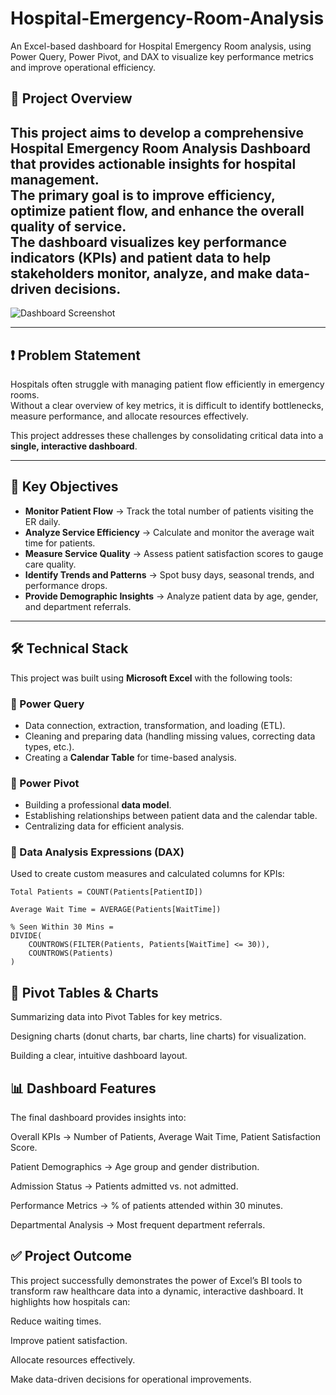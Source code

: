 # Hospital-Emergency-Room-Analysis
An Excel-based dashboard for Hospital Emergency Room analysis, using Power Query, Power Pivot, and DAX to visualize key performance metrics and improve operational efficiency.

## 📌 Project Overview
This project aims to develop a comprehensive **Hospital Emergency Room Analysis Dashboard** that provides actionable insights for hospital management.  
The primary goal is to **improve efficiency, optimize patient flow, and enhance the overall quality of service**.  
The dashboard visualizes **key performance indicators (KPIs)** and patient data to help stakeholders monitor, analyze, and make data-driven decisions.
---
![Dashboard Screenshot](../Hospital_emergency_dashboard.png)

---

## ❗ Problem Statement
Hospitals often struggle with managing patient flow efficiently in emergency rooms.  
Without a clear overview of key metrics, it is difficult to identify bottlenecks, measure performance, and allocate resources effectively.  

This project addresses these challenges by consolidating critical data into a **single, interactive dashboard**.

---

## 🎯 Key Objectives
- **Monitor Patient Flow** → Track the total number of patients visiting the ER daily.  
- **Analyze Service Efficiency** → Calculate and monitor the average wait time for patients.  
- **Measure Service Quality** → Assess patient satisfaction scores to gauge care quality.  
- **Identify Trends and Patterns** → Spot busy days, seasonal trends, and performance drops.  
- **Provide Demographic Insights** → Analyze patient data by age, gender, and department referrals.  

---

## 🛠️ Technical Stack
This project was built using **Microsoft Excel** with the following tools:

### 🔹 Power Query
- Data connection, extraction, transformation, and loading (ETL).  
- Cleaning and preparing data (handling missing values, correcting data types, etc.).  
- Creating a **Calendar Table** for time-based analysis.  

### 🔹 Power Pivot
- Building a professional **data model**.  
- Establishing relationships between patient data and the calendar table.  
- Centralizing data for efficient analysis.  

### 🔹 Data Analysis Expressions (DAX)
Used to create custom measures and calculated columns for KPIs:  

``` DAX
Total Patients = COUNT(Patients[PatientID])

Average Wait Time = AVERAGE(Patients[WaitTime])

% Seen Within 30 Mins =
DIVIDE(
    COUNTROWS(FILTER(Patients, Patients[WaitTime] <= 30)),
    COUNTROWS(Patients)
)
```


## 🔹 Pivot Tables & Charts
Summarizing data into Pivot Tables for key metrics.

Designing charts (donut charts, bar charts, line charts) for visualization.

Building a clear, intuitive dashboard layout.

## 📊 Dashboard Features
The final dashboard provides insights into:

Overall KPIs → Number of Patients, Average Wait Time, Patient Satisfaction Score.

Patient Demographics → Age group and gender distribution.

Admission Status → Patients admitted vs. not admitted.

Performance Metrics → % of patients attended within 30 minutes.

Departmental Analysis → Most frequent department referrals.

## ✅ Project Outcome
This project successfully demonstrates the power of Excel’s BI tools to transform raw healthcare data into a dynamic, interactive dashboard.
It highlights how hospitals can:

Reduce waiting times.

Improve patient satisfaction.

Allocate resources effectively.

Make data-driven decisions for operational improvements.
